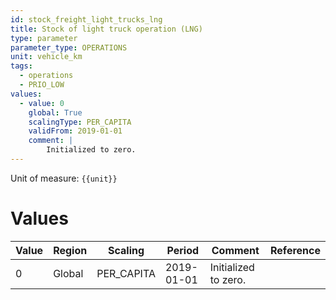 ```yaml
---
id: stock_freight_light_trucks_lng
title: Stock of light truck operation (LNG)
type: parameter
parameter_type: OPERATIONS
unit: vehicle_km
tags:
  - operations
  - PRIO_LOW
values:
  - value: 0
    global: True
    scalingType: PER_CAPITA
    validFrom: 2019-01-01
    comment: |
        Initialized to zero.
---
```



Unit of measure: `{{unit}}`


# Values


| Value | Region | Scaling | Period | Comment | Reference |
|-------|--------|---------|--------|---------|-----------|
| 0 | Global | PER_CAPITA | 2019-01-01 | Initialized to zero. |  |



